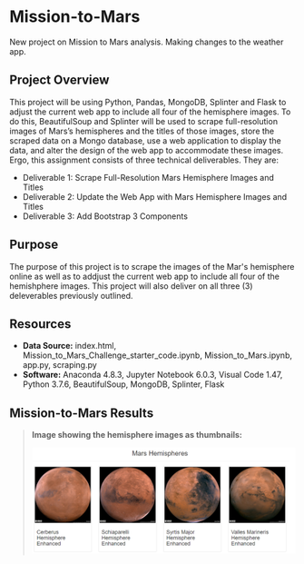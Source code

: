 # Mission-to-Mars
New project on Mission to Mars analysis. Making changes to the weather app.

## Project Overview
This project will be using Python, Pandas, MongoDB, Splinter and Flask to adjust the current web app to include all four of the hemisphere images. To do this, BeautifulSoup and Splinter will be used to scrape full-resolution images of Mars’s hemispheres and the titles of those images, store the scraped data on a Mongo database, use a web application to display the data, and alter the design of the web app to accommodate these images. Ergo, this assignment consists of three technical deliverables. They are:

- Deliverable 1: Scrape Full-Resolution Mars Hemisphere Images and Titles
- Deliverable 2: Update the Web App with Mars Hemisphere Images and Titles
- Deliverable 3: Add Bootstrap 3 Components

## Purpose
The purpose of this project is to scrape the images of the Mar's hemisphere online as well as to addjust the current web app to include all four of the hemishphere images. This project will also deliver on all three (3) deleverables previously outlined.

## Resources
- **Data Source:** index.html, Mission_to_Mars_Challenge_starter_code.ipynb, Mission_to_Mars.ipynb, app.py, scraping.py
- **Software:** Anaconda 4.8.3, Jupyter Notebook 6.0.3, Visual Code 1.47, Python 3.7.6, BeautifulSoup, MongoDB, Splinter, Flask

## Mission-to-Mars Results
>
>**Image showing the hemisphere images as thumbnails:**
>
>![hemisphere_images](./Resources/hemisphere_images.png)
